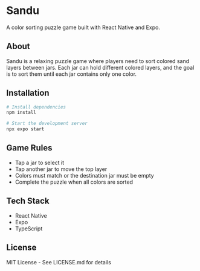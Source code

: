 # Sandu

A color sorting puzzle game built with React Native and Expo.

## About

Sandu is a relaxing puzzle game where players need to sort colored sand layers between jars. Each jar can hold different colored layers, and the goal is to sort them until each jar contains only one color.

## Installation

```bash
# Install dependencies
npm install

# Start the development server
npx expo start
```

## Game Rules

- Tap a jar to select it
- Tap another jar to move the top layer
- Colors must match or the destination jar must be empty
- Complete the puzzle when all colors are sorted

## Tech Stack

- React Native
- Expo
- TypeScript

## License

MIT License - See LICENSE.md for details
